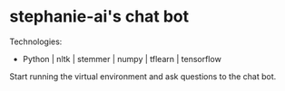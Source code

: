 # stephanie-ai's chat bot

Technologies:
- Python | nltk | stemmer | numpy | tflearn | tensorflow

Start running the virtual environment and ask questions to the chat bot.